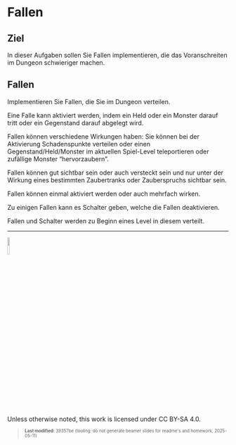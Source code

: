 # Fallen

## Ziel

In dieser Aufgaben sollen Sie Fallen implementieren, die das
Voranschreiten im Dungeon schwieriger machen.

## Fallen

Implementieren Sie Fallen, die Sie im Dungeon verteilen.

Eine Falle kann aktiviert werden, indem ein Held oder ein Monster darauf
tritt oder ein Gegenstand darauf abgelegt wird.

Fallen können verschiedene Wirkungen haben: Sie können bei der
Aktivierung Schadenspunkte verteilen oder einen Gegenstand/Held/Monster
im aktuellen Spiel-Level teleportieren oder zufällige Monster
“hervorzaubern”.

Fallen können gut sichtbar sein oder auch versteckt sein und nur unter
der Wirkung eines bestimmten Zaubertranks oder Zauberspruchs sichtbar
sein.

Fallen können einmal aktiviert werden oder auch mehrfach wirken.

Zu einigen Fallen kann es Schalter geben, welche die Fallen
deaktivieren.

Fallen und Schalter werden zu Beginn eines Level in diesem verteilt.

------------------------------------------------------------------------

<img src="https://licensebuttons.net/l/by-sa/4.0/88x31.png" width="10%">

Unless otherwise noted, this work is licensed under CC BY-SA 4.0.

<blockquote><p><sup><sub><strong>Last modified:</strong> 39357be (tooling: do not generate beamer slides for readme's and homework, 2025-05-11)<br></sub></sup></p></blockquote>
